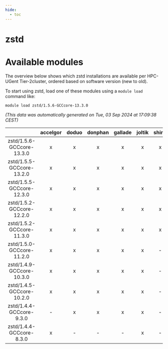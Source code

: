 ```yaml
---
hide:
  - toc
---
```


zstd
====

# Available modules


The overview below shows which zstd installations are available per HPC-UGent Tier-2cluster, ordered based on software version (new to old).

To start using zstd, load one of these modules using a `module load` command like:

```shell
module load zstd/1.5.6-GCCcore-13.3.0
```

*(This data was automatically generated on Tue, 03 Sep 2024 at 17:09:38 CEST)*  

| |accelgor|doduo|donphan|gallade|joltik|shinx|skitty|
| :---: | :---: | :---: | :---: | :---: | :---: | :---: | :---: |
|zstd/1.5.6-GCCcore-13.3.0|x|x|x|x|x|x|x|
|zstd/1.5.5-GCCcore-13.2.0|x|x|x|x|x|x|x|
|zstd/1.5.5-GCCcore-12.3.0|x|x|x|x|x|x|x|
|zstd/1.5.2-GCCcore-12.2.0|x|x|x|x|x|x|x|
|zstd/1.5.2-GCCcore-11.3.0|x|x|x|x|x|x|x|
|zstd/1.5.0-GCCcore-11.2.0|x|x|x|x|x|-|x|
|zstd/1.4.9-GCCcore-10.3.0|x|x|x|x|x|-|x|
|zstd/1.4.5-GCCcore-10.2.0|x|x|x|x|x|-|x|
|zstd/1.4.4-GCCcore-9.3.0|-|x|x|x|x|-|x|
|zstd/1.4.4-GCCcore-8.3.0|x|-|-|-|x|-|-|

